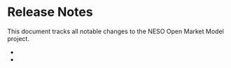 # Release Notes

This document tracks all notable changes to the NESO Open Market Model project. 

* 
* 